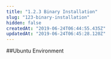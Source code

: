 ```yaml
---
title: "1.2.3 Binary Installation"
slug: "123-binary-installation"
hidden: false
createdAt: "2019-06-24T06:44:55.435Z"
updatedAt: "2019-06-24T06:45:28.120Z"
---
```

##Ubuntu Environment